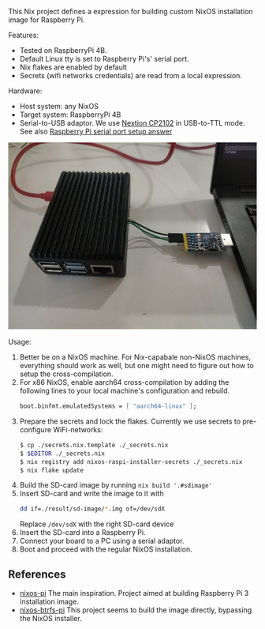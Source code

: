 This Nix project defines a expression for building custom NixOS installation image for Raspberry Pi.

Features:

- Tested on RaspberryPi 4B.
- Default Linux tty is set to Raspberry Pi's' serial port.
- Nix flakes are enabled by default
- Secrets (wifi networks credentials) are read from a local expression.

Hardware:

- Host system: any NixOS
- Target system: RaspberryPi 4B
- Serial-to-USB adaptor. We use
  [Nextion CP2102](https://www.amazon.com/NEXTION-CP2102-Adapter-Display-Beitian/dp/B07R3388DW)
  in USB-to-TTL mode. See also
  [Raspberry Pi serial port setup answer](https://raspberrypi.stackexchange.com/questions/108769/what-is-the-correct-way-to-connect-serial-console-on-rpi4-model-b)

![](./raspi.jpg)

Usage:

1. Better be on a NixOS machine. For Nix-capabale non-NixOS machines, everything should work as
   well, but one might need to figure out how to setup the cross-compilation.
2. For x86 NixOS, enable aarch64 cross-compilation by adding the following lines to your local
   machine's configuration and rebuild.
   ``` nix
   boot.binfmt.emulatedSystems = [ "aarch64-linux" ];
   ```
3. Prepare the secrets and lock the flakes. Currently we use secrets to pre-configure WiFi-networks:
   ``` sh
   $ cp ./secrets.nix.template ./_secrets.nix
   $ $EDITOR ./_secrets.nix
   $ nix registry add nixos-raspi-installer-secrets ./_secrets.nix
   $ nix flake update
   ```
3. Build the SD-card image by running `nix build '.#sdimage'`
4. Insert SD-card and write the image to it with
   ``` sh
   dd if=./result/sd-image/*.img of=/dev/sdX
   ```
   Replace `/dev/sdX` with the right SD-card device
5. Insert the SD-card into a Raspberry Pi.
6. Connect your board to a PC using a serial adaptor.
7. Boot and proceed with the regular NixOS installation.


References
----------

* [nixos-pi](https://github.com/lucernae/nixos-pi/) The main inspiration. Project aimed at building
  Raspberry Pi 3 installation image.
* [nixos-btrfs-pi](https://github.com/n8henrie/nixos-btrfs-pi) This project seems to build
  the image directly, bypassing the NixOS installer.
